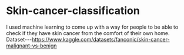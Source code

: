 # Skin-cancer-classification
I used machine learning to come up with a way for people to be able to check if they have skin cancer from the comfort of their own home.
Dataset---https://www.kaggle.com/datasets/fanconic/skin-cancer-malignant-vs-benign

